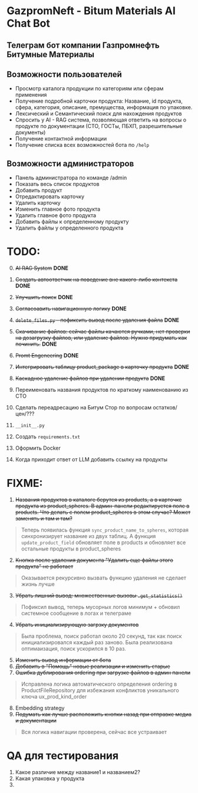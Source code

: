 # GazpromNeft - Bitum Materials AI Chat Bot

## Телеграм бот компании Газпромнефть Битумные Материалы


## Возможности пользователей
- Просмотр каталога продукции по категориям или сферам применения
- Получение подробной карточки продукта: Название, id продукта, сфера, категория, описание, премущества, информация по упаковке.
- Лексический и Семантический поиск для нахождения продуктов
- Спросить у AI - RAG система, позволяющая ответить на вопросы о продукте по документации (СТО, ГОСТы, ПБХП, разрешительные документы)
- Получение контактной информации
- Получение списка всех возможностей бота по `/help`

## Возможности администраторов

- Панель администратора по команде /admin
- Показать весь список продуктов 
- Добавить продукт
- Отредактировать карточку
- Удалить карточку
- Изменить главное фото продукта 
- Удалить главное фото продукта 
- Добавить файлы к определенному продукту 
- Удалить файлы у определенного продукта


# TODO:
0. ~~AI RAG System~~ **DONE**
1. ~~Создать автоответчик на поведение вне какого-либо контекста~~ **DONE**
2. ~~Улучшить поиск~~ **DONE**
3. ~~Согласоавить навигационную логику~~ **DONE**
4. ~~`delete_files.py` - пофиксить вывод после удаления файла~~ **DONE**
5. ~~Скачивание файлов: сейчас файлы качаются ручками, нет проверки на дозагрузку файлов, или удаление файлов. Нужно придумать как починить.~~ **DONE**
6. ~~Promt Engeneering~~ **DONE**
7. ~~Интегрировать таблицу product_package в карточку продукта~~ **DONE**
8. ~~Каскадное удаление файлов при удалении продукта~~ **DONE** 


9. Переименовать названия продуктов по краткому наименованию из СТО
10. Сделать переадресацию на Битум Стор по вопросам остатков/цен/???
11. `__init__.py`
12. Создать `requirements.txt`
13. Оформить Docker
14. Когда приходит ответ от LLM добавить ссылку на продукты 

# FIXME:
1. ~~Названия продуктов в каталоге берутся из products, а в карточке продукта из product_spheres. В админ-панели редактируется поле в products. Что делать с полем product_spheres в этом случае? Может заменять и там и там?~~
> Теперь появилась функция `sync_product_name_to_spheres`, которая синхронизирует название из двух таблиц. А функция `update_product_field` обновляет поле в products и обновляет все остальные продукты в product_spheres
2. ~~Кнопка после удаления документа "Удалить еще файлы этого продукта" не работает~~
> Оказывается рекурсивно вызвать функцию удаления не сделает жизнь лучше 
3. ~~Убрать лишний вывод: множественные вызовы `.get_statistics()`~~ 
> Пофиксил вывод, теперь мусорных логов минимум + обновил системное сообщение в логах и телеграме
4. ~~Убрать инициализирующую загрзку документов~~
> Была проблема, поиск работал около 20 секунд, так как поиск инициализировался каждый раз заново. Была реализована оптимаизация, поиск ускорился в 10 раз.
5. ~~Изменить вывод информации от бота~~
6. ~~Добавить в "Помощь" новые реализации и изменить старые~~
7. ~~Ошибка дублирования ordering при загрузке файлов в админ панели~~
> Исправлена логика автоматического определения ordering в ProductFileRepository для избежания конфликтов уникального ключа ux_prod_kind_order
8. Embedding strategy
9. ~~Подумать как лучше расположить кнопки назад при отправке медиа и документации~~
> Вся логика навигации проверена, сейчас все устраивает

# QA для тестирования
1. Какое различие между название1 и названием2?
2. Какая упаковка у продукта 
3.
